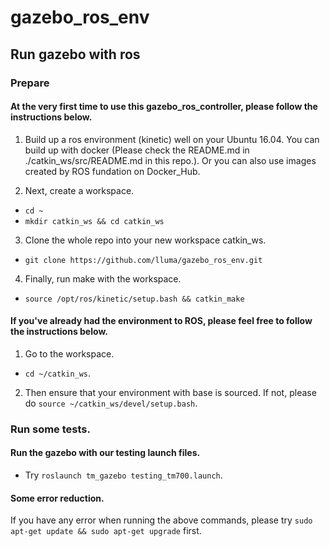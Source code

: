 # gazebo_ros_env

## Run gazebo with ros

### Prepare

#### At the very first time to use this gazebo_ros_controller, please follow the instructions below.
1. Build up a ros environment (kinetic) well on your Ubuntu 16.04. You can build up with docker (Please check the README.md in ./catkin_ws/src/README.md in this repo.). Or you can also use images created by ROS fundation on Docker_Hub.

2. Next, create a workspace.
- `cd ~` 
- `mkdir catkin_ws && cd catkin_ws`

3. Clone the whole repo into your new workspace catkin_ws.
- `git clone https://github.com/lluma/gazebo_ros_env.git`

4. Finally, run make with the workspace. 
- `source /opt/ros/kinetic/setup.bash && catkin_make`

#### If you've already had the environment to ROS, please feel free to follow the instructions below.  
1. Go to the workspace.
- `cd ~/catkin_ws`.

2. Then ensure that your environment with base is sourced. If not, please do `source ~/catkin_ws/devel/setup.bash`. 

### Run some tests.
#### Run the gazebo with our testing launch files.
- Try `roslaunch tm_gazebo testing_tm700.launch`.

#### Some error reduction.
If you have any error when running the above commands, please try `sudo apt-get update && sudo apt-get upgrade` first.
